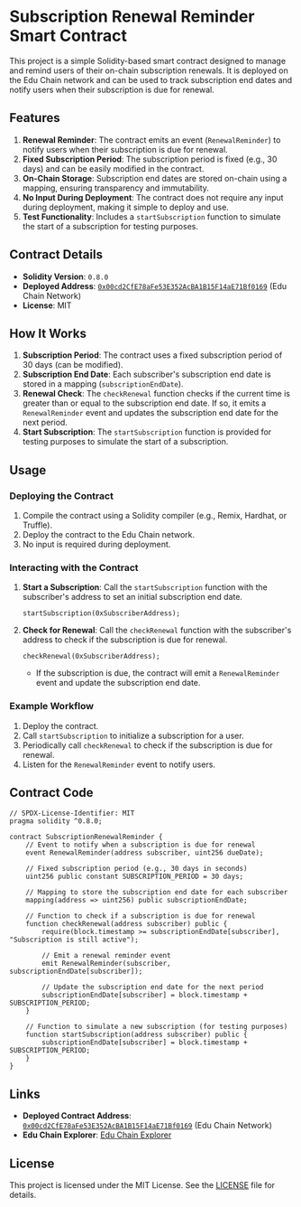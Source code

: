 # Subscription Renewal Reminder Smart Contract

This project is a simple Solidity-based smart contract designed to manage and remind users of their on-chain subscription renewals. It is deployed on the Edu Chain network and can be used to track subscription end dates and notify users when their subscription is due for renewal.

## Features

1. **Renewal Reminder**: The contract emits an event (`RenewalReminder`) to notify users when their subscription is due for renewal.
2. **Fixed Subscription Period**: The subscription period is fixed (e.g., 30 days) and can be easily modified in the contract.
3. **On-Chain Storage**: Subscription end dates are stored on-chain using a mapping, ensuring transparency and immutability.
4. **No Input During Deployment**: The contract does not require any input during deployment, making it simple to deploy and use.
5. **Test Functionality**: Includes a `startSubscription` function to simulate the start of a subscription for testing purposes.

## Contract Details

- **Solidity Version**: `0.8.0`
- **Deployed Address**: [`0x00cd2CfE78aFe53E352AcBA1B15F14aE71Bf0169`](https://educhain-explorer.example.com/address/0x00cd2CfE78aFe53E352AcBA1B15F14aE71Bf0169) (Edu Chain Network)
- **License**: MIT

## How It Works

1. **Subscription Period**: The contract uses a fixed subscription period of 30 days (can be modified).
2. **Subscription End Date**: Each subscriber's subscription end date is stored in a mapping (`subscriptionEndDate`).
3. **Renewal Check**: The `checkRenewal` function checks if the current time is greater than or equal to the subscription end date. If so, it emits a `RenewalReminder` event and updates the subscription end date for the next period.
4. **Start Subscription**: The `startSubscription` function is provided for testing purposes to simulate the start of a subscription.

## Usage

### Deploying the Contract
1. Compile the contract using a Solidity compiler (e.g., Remix, Hardhat, or Truffle).
2. Deploy the contract to the Edu Chain network.
3. No input is required during deployment.

### Interacting with the Contract
1. **Start a Subscription**: Call the `startSubscription` function with the subscriber's address to set an initial subscription end date.
   ```solidity
   startSubscription(0xSubscriberAddress);
   ```
2. **Check for Renewal**: Call the `checkRenewal` function with the subscriber's address to check if the subscription is due for renewal.
   ```solidity
   checkRenewal(0xSubscriberAddress);
   ```
   - If the subscription is due, the contract will emit a `RenewalReminder` event and update the subscription end date.

### Example Workflow
1. Deploy the contract.
2. Call `startSubscription` to initialize a subscription for a user.
3. Periodically call `checkRenewal` to check if the subscription is due for renewal.
4. Listen for the `RenewalReminder` event to notify users.

## Contract Code

```solidity
// SPDX-License-Identifier: MIT
pragma solidity ^0.8.0;

contract SubscriptionRenewalReminder {
    // Event to notify when a subscription is due for renewal
    event RenewalReminder(address subscriber, uint256 dueDate);

    // Fixed subscription period (e.g., 30 days in seconds)
    uint256 public constant SUBSCRIPTION_PERIOD = 30 days;

    // Mapping to store the subscription end date for each subscriber
    mapping(address => uint256) public subscriptionEndDate;

    // Function to check if a subscription is due for renewal
    function checkRenewal(address subscriber) public {
        require(block.timestamp >= subscriptionEndDate[subscriber], "Subscription is still active");

        // Emit a renewal reminder event
        emit RenewalReminder(subscriber, subscriptionEndDate[subscriber]);

        // Update the subscription end date for the next period
        subscriptionEndDate[subscriber] = block.timestamp + SUBSCRIPTION_PERIOD;
    }

    // Function to simulate a new subscription (for testing purposes)
    function startSubscription(address subscriber) public {
        subscriptionEndDate[subscriber] = block.timestamp + SUBSCRIPTION_PERIOD;
    }
}
```

## Links
- **Deployed Contract Address**: [`0x00cd2CfE78aFe53E352AcBA1B15F14aE71Bf0169`](https://educhain-explorer.example.com/address/0x00cd2CfE78aFe53E352AcBA1B15F14aE71Bf0169) (Edu Chain Network)
- **Edu Chain Explorer**: [Edu Chain Explorer](https://educhain-explorer.example.com)

## License
This project is licensed under the MIT License. See the [LICENSE](LICENSE) file for details.
